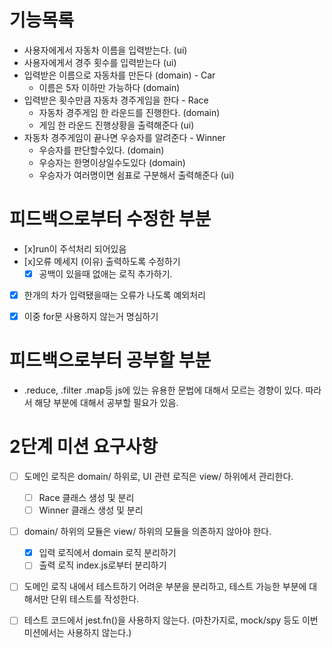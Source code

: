 # 기능목록

- 사용자에게서 자동차 이름을 입력받는다. (ui)
- 사용자에게서 경주 횟수를 입력받는다 (ui)
- 입력받은 이름으로 자동차를 만든다 (domain) - Car
  - 이름은 5자 이하만 가능하다 (domain)
- 입력받은 횟수만큼 자동차 경주게임을 한다 - Race
  - 자동차 경주게임 한 라운드를 진행한다. (domain)
  - 게임 한 라운드 진행상황을 출력해준다 (ui)
- 자동차 경주게임이 끝나면 우승자를 알려준다 - Winner
  - 우승자를 판단할수있다. (domain)
  - 우승자는 한명이상일수도있다 (domain) 
  - 우승자가 여러명이면 쉼표로 구분해서 출력해준다 (ui)


# 피드백으로부터 수정한 부분
- [x]run이 주석처리 되어있음
- [x]오류 메세지 (이유) 출력하도록 수정하기
  - [x] 공백이 있을때 없애는 로직 추가하기.
- [x] 한개의 차가 입력됐을때는 오류가 나도록 예외처리
- [x] 이중 for문 사용하지 않는거 명심하기


# 피드백으로부터 공부할 부분
- .reduce, .filter .map등 js에 있는 유용한 문법에 대해서 모르는 경향이 있다. 따라서 해당 부분에 대해서 공부할 필요가 있음.


# 2단계 미션 요구사항
- [ ] 도메인 로직은 domain/ 하위로, UI 관련 로직은 view/ 하위에서 관리한다.
  - [ ] Race 클래스 생성 및 분리
  - [ ] Winner 클래스 생성 및 분리
- [ ] domain/ 하위의 모듈은 view/ 하위의 모듈을 의존하지 않아야 한다.
  - [x] 입력 로직에서 domain 로직 분리하기
  - [ ] 출력 로직 index.js로부터 분리하기
- [ ] 도메인 로직 내에서 테스트하기 어려운 부분을 분리하고, 테스트 가능한 부분에 대해서만 단위 테스트를 작성한다.
- [ ] 테스트 코드에서 jest.fn()을 사용하지 않는다. (마찬가지로, mock/spy 등도 이번 미션에서는 사용하지 않는다.)




